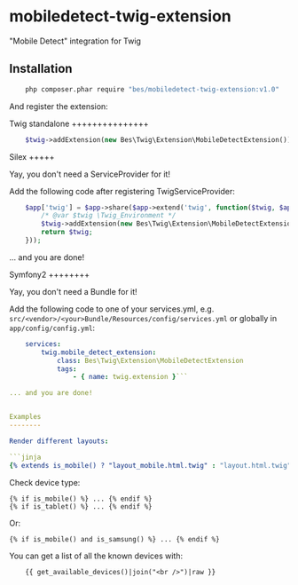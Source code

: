 mobiledetect-twig-extension
===========================

"Mobile Detect" integration for Twig


Installation
------------


```bash
    php composer.phar require "bes/mobiledetect-twig-extension:v1.0"
```

And register the extension:


Twig standalone
+++++++++++++++

```php
    $twig->addExtension(new Bes\Twig\Extension\MobileDetectExtension());
```


Silex
+++++

Yay, you don't need a ServiceProvider for it!

Add the following code after registering TwigServiceProvider:

```php
    $app['twig'] = $app->share($app->extend('twig', function($twig, $app) {
        /* @var $twig \Twig_Environment */
        $twig->addExtension(new Bes\Twig\Extension\MobileDetectExtension);
        return $twig;
    }));
```
... and you are done!


Symfony2
++++++++

Yay, you don't need a Bundle for it!

Add the following code to one of your services.yml, e.g. `src/<vendor>/<your>Bundle/Resources/config/services.yml` or
globally in `app/config/config.yml`:

```yaml
    services:
        twig.mobile_detect_extension:
            class: Bes\Twig\Extension\MobileDetectExtension
            tags:
                - { name: twig.extension }```

... and you are done!


Examples
--------

Render different layouts:

```jinja
{% extends is_mobile() ? "layout_mobile.html.twig" : "layout.html.twig" %}
```

Check device type:

```jinja
{% if is_mobile() %} ... {% endif %}
{% if is_tablet() %} ... {% endif %}
```

Or:

```jinja
{% if is_mobile() and is_samsung() %} ... {% endif %}
```

You can get a list of all the known devices with:

```jinja
    {{ get_available_devices()|join("<br />")|raw }}
```